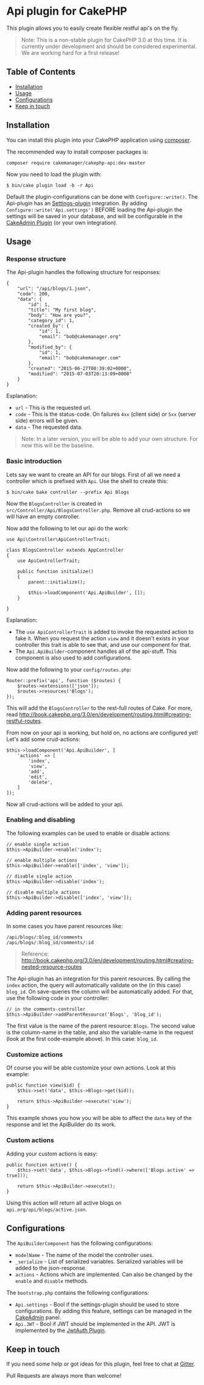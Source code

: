 # Api plugin for CakePHP

This plugin allows you to easily create flexible restful api's on the fly.

> Note: This is a non-stable plugin for CakePHP 3.0 at this time. It is currently under development and should be 
considered experimental. We are working hard for a first release!


## Table of Contents
- [Installation](#installation)
- [Usage](#usage)
- [Configurations](#configurations)
- [Keep in touch](#keep-in-touch)


## Installation
You can install this plugin into your CakePHP application using [composer](http://getcomposer.org).

The recommended way to install composer packages is:

```
composer require cakemanager/cakephp-api:dev-master
```

Now you need to load the plugin with:

```
$ bin/cake plugin load -b -r Api
```

Default the plugin-configurations can be done with `Configure::write()`. The Api-plugin has an 
[Settings-plugin](https://github.com/cakemanager/cakephp-settings) integration. By adding 
`Configure::write('Api.settings')` BEFORE loading the Api-plugin the settings will be saved in your database, and will 
be configurable in the [CakeAdmin Plugin](https://github.com/cakemanager/cakephp-cakeadmin) (or your own integration).


## Usage

### Response structure
The Api-plugin handles the following structure for responses:
```
{
    "url": "/api/blogs/1.json",
    "code": 200,
    "data": {
        "id": 1,
        "title": "My first blog",
        "body": "How are you?",
        "category_id": 1,
        "created_by": {
            "id": 1,
            "email": "bob@cakemanager.org"
        },
        "modified_by": {
            "id": 1,
            "email": "bob@cakemanager.com"
        },
        "created": "2015-06-27T08:39:02+0000",
        "modified": "2015-07-03T20:13:09+0000"
    }
}
```

Explanation:
- `url` - This is the requested url.
- `code` - This is the status-code. On failures `4xx` (client side) or `5xx` (server side) errors will be given.
- `data` - The requested data.

> Note: In a later version, you will be able to add your own structure. For now this will be the baseline.

### Basic introduction
Lets say we want to create an API for our blogs. First of all we need a controller which is prefixed with `Api`. Use the
shell to create this:
```
$ bin/cake bake controller --prefix Api Blogs
```

Now the `BlogsController` is created in `src/Controller/Api/BlogsController.php`. Remove all crud-actions so we will have
an empty controller.

Now add the following to let our api do the work:
```
use Api\Controller\ApiControllerTrait;

class BlogsController extends AppController
{
    use ApiControllerTrait;

    public function initialize()
    {
        parent::initialize();
        
        $this->loadComponent('Api.ApiBuilder', []);
    }

}
```
Explanation:
- The `use ApiControllerTrait` is added to invoke the requested action to fake it. When you request the action `view`
and it doesn't exists in your controller this trait is able to see that, and use our component for that.
- The `Api.ApiBuilder`-component handles all of the api-stuff. This component is also used to add configurations.

Now add the following to your `config/routes.php`:
```
Router::prefix('api', function ($routes) {
    $routes->extensions(['json']);
    $routes->resources('Blogs');
});
```

This will add the `BlogsController` to the rest-full routes of Cake. For more, read 
 http://book.cakephp.org/3.0/en/development/routing.html#creating-restful-routes.

From now on your api is working, but hold on, no actions are configured yet! Let's add some crud-actions:
```
$this->loadComponent('Api.ApiBuilder', [
    'actions' => [
        'index',
        'view',
        'add',
        'edit',
        'delete',
    ]
]);
```

Now all crud-actions will be added to your api.

### Enabling and disabling
The following examples can be used to enable or disable actions:
```
// enable single action
$this->ApiBuilder->enable('index');

// enable multiple actions
$this->ApiBuilder->enable(['index', 'view']);

// disable single action
$this->ApiBuilder->disable('index');

// disable multiple actions
$this->ApiBuilder->disable(['index', 'view']);
```

### Adding parent resources
In some cases you have parent resources like:
```
/api/blogs/:blog_id/comments
/api/blogs/:blog_id/comments/:id
```
> Reference: http://book.cakephp.org/3.0/en/development/routing.html#creating-nested-resource-routes

The Api-plugin has an integration for this parent resources. By calling the `index` action, the query will automatically
validate on the (in this case) `blog_id`. On save-queries the column will be automatically added. For that, use the 
following code in your controller:
```
// in the comments-controller
$this->ApiBuilder->addParentResource('Blogs', 'blog_id');
```

The first value is the name of the parent resource: `Blogs`. The second value is the column-name in the table, and also
the variable-name in the request (look at the first code-example above). In this case: `blog_id`.

### Customize actions
Of course you will be able customize your own actions. Look at this example:
```
public function view($id) {
    $this->set('data', $this->Blogs->get($id));

    return $this->ApiBuilder->execute('view');
}
```
This example shows you how you will be able to affect the `data` key of the response and let the ApiBuilder do its work.

### Custom actions
Adding your custom actions is easy:
```
public function active() {
    $this->set('data', $this->Blogs->find()->where(['Blogs.active' => true]));

    return $this->ApiBuilder->execute();
}
```
Using this action will return all active blogs on `api.org/api/blogs/active.json`.


## Configurations
The `ApiBuilderComponent` has the following configurations:
- `modelName` - The name of the model the controller uses. 
- `_serialize` - List of serialized variables. Serialized variables will be added to the json-response.
- `actions` - Actions which are implemented. Can also be changed by the `enable` and `disable` methods.

The `bootstrap.php` contains the following configurations:
- `Api.settings` - Bool if the settings-plugin should be used to store configurations. By adding this feature, settings
can be managed in the [CakeAdmin](https://github.com/cakemanager/cakephp-cakeadmin) panel.
- `Api.JWT` - Bool if JWT should be implemented in the API. JWT is implemented by the 
[JwtAuth Plugin](https://github.com/ADmad/cakephp-jwt-auth).


## Keep in touch
If you need some help or got ideas for this plugin, feel free to chat at [Gitter](https://gitter.im/cakemanager/cakephp-api).

Pull Requests are always more than welcome!